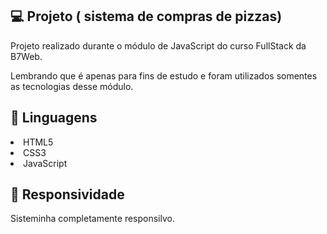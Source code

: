 💻 Projeto ( sistema de compras de pizzas)
------------

Projeto realizado durante o módulo de JavaScript do curso FullStack da B7Web.

Lembrando que é apenas para fins de estudo e foram utilizados somentes as tecnologias desse módulo.



🚀 Linguagens
-------------

<li>HTML5</li>
<li>CSS3</li>
<li>JavaScript</li>


🔖 Responsividade
----------

Sisteminha completamente responsilvo.
